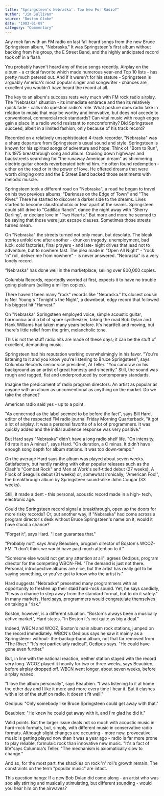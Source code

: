```yaml
---
title: "Springsteen's Nebraska': Too New For Radio?"
author: "Jim Sullivan"
source: "Boston Globe"
date: "1983-01-09"
category: "Commentary"
---
```


Any rock fan with an FM radio on last fall heard songs from the new Bruce Springsteen album, "Nebraska." It was Springsteen's first album without backing from his group, the E Street Band, and the highly anticipated record took off in a flash.

You probably haven't heard any of those songs recently. Airplay on the album - a critical favorite which made numerous year-end Top 10 lists - has pretty much petered out. And if it weren't for his stature - Springsteen is arguably America's most popular singer and songwriter - chances are excellent you wouldn't have heard the record at all.

The key to an album's success rests very much with FM rock radio airplay. The "Nebraska" situation - its immediate embrace and then its relatively quick fade - calls into question radio's role. What posture does radio take in relation to music that may be worthy and innovative, but does not accede to conventional, commercial rock standards? Can vital music with rough edges gain a place in a radio world resistant to noncomformity? Did Springsteen succeed, albeit in a limited fashion, only because of his track record?

Recorded on a relatively unsophisticated 4-track recorder, "Nebraska" was a sharp departure from Springsteen's usual sound and style. Springsteen is known for his spirited songs of adventure and hope: Think of "Born to Run", his 1975 breakthrough song and album: Cruising down highways and backstreets searching for "the runaway American dream" as shimmering electric guitar chords reverberated behind him. He often found redemption - either on the road or in the power of love. He offered dreams that were worth clinging onto and the E Street Band backed those sentiments with melodic muscle.

Springsteen took a different road on "Nebraska", a road he began to travel on his two previous albums, "Darkness on the Edge of Town" and "The River." There he started to discover a darker side to the dreams. Lives started to become claustrophobic or tear apart at the seams. Springsteen could still drive to "Cadillac Ranch", dance the night away with "Sherry Darling", or declare love in "Two Hearts." But more and more he seemed to be saying that those were just escape clauses. Sometimes those streets turned mean.

On "Nebraska" the streets turned not only mean, but desolate. The bleak stories unfold one after another - drunken tragedy, unemployment, bad luck, cold factories, final prayers - and late- night drives that lead not to adventure, but to nowhere fast. The plea made in "Open All Night" \- "rock 'n" roll, deliver me from nowhere" - is never answered. "Nebraska" is a very lonely record.

"Nebraska" has done well in the marketplace, selling over 800,000 copies.

Columbia Records, reportedly worried at first, expects it to have no trouble going platinum (selling a million copies).

There haven't been many "rock" records like "Nebraska." Its closest cousin is Neil Young's "Tonight's the Night", a downbeat, edgy record that followed his biggest hit "Harvest."

On "Nebraska" Springsteen employed voice, simple acoustic guitar, harmonica and a bit of spare synthesizer, taking the road Bob Dylan and Hank Williams had taken many years before. It's heartfelt and moving, but there's little relief from the grim, melancholic tone.

This is not the stuff radio hits are made of these days; it can be the stuff of excellent, demanding music.

Springsteen had his reputation working overwhelmingly in his favor. "You're listening to it and you know you're listening to Bruce Springsteen", says Columbia Records senior vice president, Al Teller. "You candraw on his background as an artist of great honesty and sincerity." Still, the sound was rough and ragged, flat and underproduced by contemporary standards.

Imagine the predicament of radio program directors: An artist as popular as anyone with an album as unconventional as anything on the market. Do we take the chance?

American radio said yes - up to a point.

"As concerned as the label seemed to be before the fact", says Bill Hard, editor of the respected FM radio journal Friday Morning Quarterback, "it got a lot of airplay. It was a personal favorite of a lot of programmers. It was quickly added and the initial audience response was very positive."

But Hard says "Nebraska" didn't have a long radio shelf life. "On intensity, I'd rate it an A minus", says Hard. "On duration, a C minus. It didn't have enough song depth for album stations. It was too down-tempo."

On the average Hard says the album was played about seven weeks. Satisfactory, but hardly ranking with other popular releases such as the Clash's "Combat Rock" and Men at Work's self-titled debut (27 weeks), A Flock of Seagulls debut (31 weeks) or, somewhat ironically, "American Fool", the breakthrough album by Springsteen sound-alike John Cougar (33 weeks).

Still, it made a dent - this personal, acoustic record made in a high- tech, electronic age.

Could the Springsteen record signal a breakthrough, open up the doors for more risky records? Or, put another way, if "Nebraska" had come across a program director's desk without Bruce Springsteen's name on it, would it have stood a chance?

"Forget it", says Hard. "I can guarantee that."

"Probably not", says Andy Beaubien, program director of Boston's WCOZ-FM. "I don't think we would have paid much attention to it."

"Someone else would not get any attention at all", agrees Oedipus, program director for the competing WBCN-FM. "The demand is just not there. Personal, introspective albums are nice, but the artist has really got to be saying something, or you've got to know who the artist is."

Hard suggests "Nebraska" presented many programmers with an opportunity to freshen up their staid hard-rock sound. Yet, he says candidly, "It was a chance to step away from the standard format, but to do it safely." In many markets, Hard says, programmers would congratulate themselves on taking a "risk."

Boston, however, is a different situation. "Boston's always been a musically active market", Hard states. "In Boston it's not quite as big a deal."

Indeed, WBCN and WCOZ, Boston's main album rock stations, jumped on the record immediately. WBCN's Oedipus says he saw it mainly as a Springsteen- without- the-backup-band album, not that far removed from "The River." "It's not particularly radical", Oedipus says. "He could have gone even further."

But, in line with the national reaction, neither station stayed with the record very long. WCOZ played it heavily for two or three weeks, says Beaubien, before airplay dropped off. WBCN went longer, about seven weeks, before airplay waned.

"I love the album personally", says Beaubien. "I was listening to it at home the other day and I like it more and more every time I hear it. But it clashes with a lot of the stuff on radio. It doesn't fit well."

Oedipus: "Only somebody like Bruce Springsteen could get away with that."

Beaubien: "He knew he could get away with it, and I'm glad he did it."

Valid points. But the larger issue deals not so much with acoustic music in hard-rock formats, but, simply, with different music in conservative radio formats. Although slight changes are occurring - more new, provocative music is getting played now than it was a year ago - radio is far more prone to play reliable, formulaic rock than innovative new music. "It's a fact of life"says Columbia's Teller. "The mechanism is axiomatically slow to change."

And so, for the most part, the shackles on rock 'n' roll's growth remain. The constraints on the term "popular music" are intact.

This question hangs: If a new Bob Dylan did come along - an artist who was socially stirring and musically stimulating, but different sounding - would you hear him on the airwaves?